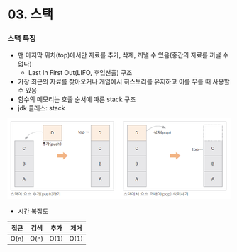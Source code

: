 # 03. 스택

### 스택 특징
* 맨 마지막 위치(top)에서만 자료를 추가, 삭제, 꺼낼 수 있음(중간의 자료를 꺼낼 수 없다)
  * Last In First Out(LIFO, 후입선출) 구조
* 가장 최근의 자료를 찾아오거나 게임에서 히스토리를 유지하고 이를 무를 때 사용할 수 있음
* 함수의 메모리는 호출 순서에 따른 stack 구조
* jdk 클래스: stack

![img_3.png](image/img_3.png)

* 시간 복잡도

| 접근   | 검색 | 추가   | 제거   |
|------|----|------|------|
| O(n) | O(n) | O(1) | O(1) |
